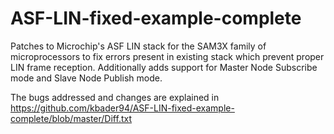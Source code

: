 # ASF-LIN-fixed-example-complete
Patches to Microchip's ASF LIN stack for the SAM3X family of microprocessors to fix errors present in existing stack which prevent proper LIN frame reception. 
Additionally adds support for Master Node Subscribe mode and Slave Node Publish mode. 

The bugs addressed and changes are explained in https://github.com/kbader94/ASF-LIN-fixed-example-complete/blob/master/Diff.txt
